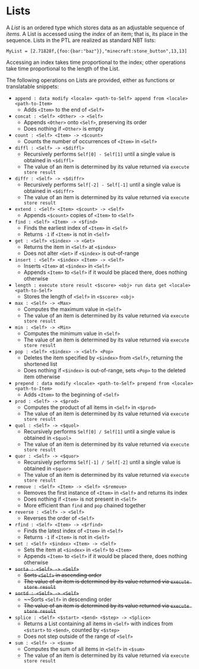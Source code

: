 # Lists

A _List_ is an ordered type which stores data as an adjustable sequence of _items_. A List is accessed using the _index_ of an item; that is, its place in the sequence. Lists in the PTL are realized as standard NBT lists:
```
MyList = [2.71828f,{foo:{bar:"baz"}},"minecraft:stone_button",13,13]
```
Accessing an index takes time proportional to the index; other operations take time proportional to the length of the List.

The following operations on Lists are provided, either as functions or translatable snippets:
* `append : data modify <locale> <path-to-Self> append from <locale> <path-to-Item>`
  * Adds `<Item>` to the end of `<Self>`
* `concat : <Self> <Other> -> <Self>`
  * Appends `<Other>` onto `<Self>`, preserving its order
  * Does nothing if `<Other>` is empty
* `count : <Self> <Item> -> <$count>`
  * Counts the number of occurrences of `<Item>` in `<Self>`
* `diffl : <Self> -> <$diffl>`
  * Recursively performs `Self[0] - Self[1]` until a single value is obtained in `<$diffl>`
  * The value of an item is determined by its value returned via `execute store result`
* `diffr : <Self> -> <$diffr>`
  * Recursively performs `Self[-2] - Self[-1]` until a single value is obtained in `<$diffr>`
  * The value of an item is determined by its value returned via `execute store result`
* `extend : <Self> <Item> <$count> -> <Self>`
  * Appends `<$count>` copies of `<Item>` to `<Self>`
* `find : <Self> <Item> -> <$find>`
  * Finds the earliest index of `<Item>` in `<Self>`
  * Returns `-1` if `<Item>` is not in `<Self>`
* `get : <Self> <$index> -> <Get>`
  * Returns the item in `<Self>` at `<$index>`
  * Does not alter `<Get>` if `<$index>` is out-of-range
* `insert : <Self> <$index> <Item> -> <Self>`
  * Inserts `<Item>` at `<$index>` in `<Self>`
  * Appends `<Item>` to `<Self>` if it would be placed there, does nothing otherwise
* `length : execute store result <$score> <obj> run data get <locale> <path-to-Self>`
  * Stores the length of `<Self>` in `<$score> <obj>`
* `max : <Self> -> <Max>`
  * Computes the maximum value in `<Self>`
  * The value of an item is determined by its value returned via `execute store result`
* `min : <Self> -> <Min>`
  * Computes the minimum value in `<Self>`
  * The value of an item is determined by its value returned via `execute store result`
* `pop : <Self> <$index> -> <Self> <Pop>`
  * Deletes the item specified by `<$index>` from `<Self>`, returning the shortened list
  * Does nothing if `<$index>` is out-of-range, sets `<Pop>` to the deleted item otherwise
* `prepend : data modify <locale> <path-to-Self> prepend from <locale> <path-to-Item>`
  * Adds `<Item>` to the beginning of `<Self>`
* `prod : <Self> -> <$prod>`
  * Computes the product of all items in `<Self>` in `<$prod>`
  * The value of an item is determined by its value returned via `execute store result`
* `quol : <Self> -> <$quol>`
  * Recursively performs `Self[0] / Self[1]` until a single value is obtained in `<$quol>`
  * The value of an item is determined by its value returned via `execute store result`
* `quor : <Self> -> <$quor>`
  * Recursively performs `Self[-1] / Self[-2]` until a single value is obtained in `<$quor>`
  * The value of an item is determined by its value returned via `execute store result`
* `remove : <Self> <Item> -> <Self> <$remove>`
  * Removes the first instance of `<Item>` in `<Self>` and returns its index
  * Does nothing if `<Item>` is not present in `<Self>`
  * More efficient than `find` and `pop` chained together
* `reverse : <Self> -> <Self>`
  * Reverses the order of `<Self>`
* `rfind : <Self> <Item> -> <$rfind>`
  * Finds the latest index of `<Item>` in `<Self>`
  * Returns `-1` if `<Item>` is not in `<Self>`
* `set : <Self> <$index> <Item> -> <Self>`
  * Sets the item at `<$index>` in `<Self>` to `<Item>`
  * Appends `<Item>` to `<Self>` if it would be placed there, does nothing otherwise
* ~~`sorta : <Self> -> <Self>`~~
  * ~~Sorts `<Self>` in ascending order~~
  * ~~The value of an item is determined by its value returned via `execute store result`~~
* ~~`sortd : <Self> -> <Self>`~~
  * ~~Sorts `<Self>` in descending order
  * ~~The value of an item is determined by its value returned via `execute store result`~~
* `splice : <Self> <$start> <$end> <$step> -> <Splice>`
  * Returns a List containing all items in `<Self>` with indices from `<$start>` to `<$end>`, counted by `<$step>`
  * Does not step outside of the range of `<Self>`
* `sum : <Self> -> <$sum>`
  * Computes the sum of all items in `<Self>` in `<$sum>`
  * The value of an item is determined by its value returned via `execute store result`
